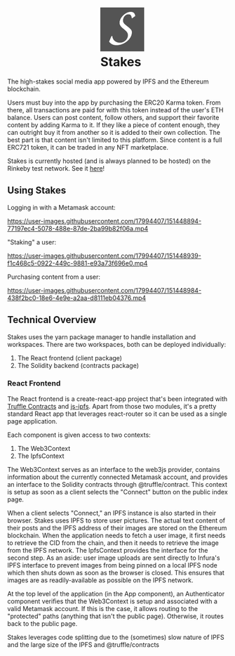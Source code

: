 <h1 align="center">
    <img width="100" height="100" src="packages/client/public/logo192.png" alt=""><br>
    Stakes
</h1>

The high-stakes social media app powered by IPFS and the Ethereum blockchain.

Users must buy into the app by purchasing the ERC20 Karma token. From there, all transactions are paid for with this token instead of the user's ETH balance. Users can post content, follow others, and support their favorite content by adding Karma to it. If they like a piece of content enough, they can outright buy it from another so it is added to their own collection. The best part is that content isn't limited to this platform. Since content is a full ERC721 token, it can be traded in any NFT marketplace. 

Stakes is currently hosted (and is always planned to be hosted) on the Rinkeby test network. See it [here](https://stakes.chrishughesdev.com)!

## Using Stakes
Logging in with a Metamask account:

https://user-images.githubusercontent.com/17994407/151448894-77197ec4-5078-488e-87de-2ba99b82f06a.mp4

"Staking" a user:

https://user-images.githubusercontent.com/17994407/151448939-f1c468c5-0922-449c-9881-e93a73f696e0.mp4

Purchasing content from a user:

https://user-images.githubusercontent.com/17994407/151448984-438f2bc0-18e6-4e9e-a2aa-d8111eb04376.mp4

## Technical Overview
Stakes uses the yarn package manager to handle installation and workspaces. There are two workspaces, both can be deployed individually:
1. The React frontend (client package)
2. The Solidity backend (contracts package)

### React Frontend
The React frontend is a create-react-app project that's been integrated with [Truffle Contracts](https://github.com/trufflesuite/truffle/tree/develop/packages/contract) and [js-ipfs](https://github.com/ipfs/js-ipfs). Apart from those two modules, it's a pretty standard React app that leverages react-router so it can be used as a single page application. 

Each component is given access to two contexts:
1. The Web3Context
2. The IpfsContext

The Web3Context serves as an interface to the web3js provider, contains information about the currently connected Metamask account, and provides an interface to the Solidity contracts through @truffle/contract. This context is setup as soon as a client selects the "Connect" button on the public index page. 

When a client selects "Connect," an IPFS instance is also started in their browser. Stakes uses IPFS to store user pictures. The actual text content of their posts and the IPFS address of their images are stored on the Ethereum blockchain. When the application needs to fetch a user image, it first needs to retrieve the CID from the chain, and then it needs to retrieve the image from the IPFS network. The IpfsContext provides the interface for the second step. As an aside: user image uploads are sent directly to Infura's IPFS interface to prevent images from being pinned on a local IPFS node which then shuts down as soon as the browser is closed. This ensures that images are as readily-available as possible on the IPFS network.

At the top level of the application (in the App component), an Authenticator component verifies that the Web3Context is setup and associated with a valid Metamask account. If this is the case, it allows routing to the "protected" paths (anything that isn't the public page). Otherwise, it routes back to the public page.

Stakes leverages code splitting due to the (sometimes) slow nature of IPFS and the large size of the IPFS and @truffle/contracts

